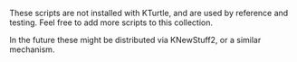 These scripts are not installed with KTurtle, and are used by reference and testing. Feel free to add more scripts to this collection. 
 
In the future these might be distributed via KNewStuff2, or a similar mechanism.
